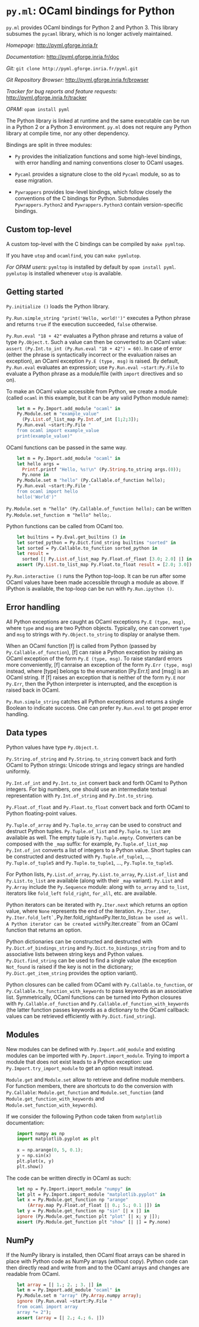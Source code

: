 ``py.ml``: OCaml bindings for Python
====================================

``py.ml`` provides OCaml bindings for Python 2 and Python 3.
This library subsumes the ``pycaml`` library, which is no longer
actively maintained.

*Homepage:* http://pyml.gforge.inria.fr

*Documentation:* http://pyml.gforge.inria.fr/doc

*Git:* ``git clone http://pyml.gforge.inria.fr/pyml.git``

*Git Repository Browser:* http://pyml.gforge.inria.fr/browser

*Tracker for bug reports and feature requests:*
http://pyml.gforge.inria.fr/tracker

*OPAM:* ``opam install pyml``

The Python library is linked at runtime and the same executable can be
run in a Python 2 or a Python 3 environment. ``py.ml`` does not
require any Python library at compile time, nor any other
dependency.

Bindings are split in three modules:

- ``Py`` provides the initialization functions and some high-level
  bindings, with error handling and naming conventions closer to OCaml
  usages.

- ``Pycaml`` provides a signature close to the old ``Pycaml``
  module, so as to ease migration.

- ``Pywrappers`` provides low-level bindings, which follow closely the
  conventions of the C bindings for Python. Submodules
  ``Pywrappers.Python2`` and ``Pywrappers.Python3`` contain version-specific
  bindings.


Custom top-level
----------------

A custom top-level with the C bindings can be compiled by ``make pymltop``.

If you have ``utop`` and ``ocamlfind``, you can ``make pymlutop``.

*For OPAM users:* ``pymltop`` is installed by default by ``opam install pyml``.
``pymlutop`` is installed whenever ``utop`` is available.

Getting started
---------------

``Py.initialize ()`` loads the Python library.

``Py.Run.simple_string "print('Hello, world!')"`` executes a Python phrase
and returns ``true`` if the execution succeeded, ``false`` otherwise.

``Py.Run.eval "18 + 42"`` evaluates a Python phrase and returns a value
of type ``Py.Object.t``. Such a value can then be converted to an OCaml
value: ``assert (Py.Int.to_int (Py.Run.eval "18 + 42") = 60)``. In case of
error (either the phrase is syntactically incorrect or the evaluation raises
an exception), an OCaml exception ``Py.E (type, msg)`` is raised. By default,
``Py.Run.eval`` evaluates an expression; use
``Py.Run.eval ~start:Py.File`` to evaluate a Python phrase as a module/file
(with ``import`` directives and so on).

To make an OCaml value accessible from Python, we create a module (called
``ocaml`` in this example, but it can be any valid Python module name):

```ocaml
	let m = Py.Import.add_module "ocaml" in
	Py.Module.set m "example_value"
	  (Py.List.of_list_map Py.Int.of_int [1;2;3]);
	Py.Run.eval ~start:Py.File "
	from ocaml import example_value
	print(example_value)"
```

OCaml functions can be passed in the same way.

``` ocaml
	let m = Py.Import.add_module "ocaml" in
	let hello args =
	  Printf.printf "Hello, %s!\n" (Py.String.to_string args.(0));
	  Py.none in
	Py.Module.set m "hello" (Py.Callable.of_function hello);
	Py.Run.eval ~start:Py.File "
	from ocaml import hello
	hello('World')"
```

``Py.Module.set m "hello" (Py.Callable.of_function hello);``
can be written
``Py.Module.set_function m "hello" hello;``.

Python functions can be called from OCaml too.

```ocaml
	let builtins = Py.Eval.get_builtins () in
	let sorted_python = Py.Dict.find_string builtins "sorted" in
	let sorted = Py.Callable.to_function sorted_python in
	let result =
	  sorted [| Py.List.of_list_map Py.Float.of_float [3.0; 2.0] |] in
	assert (Py.List.to_list_map Py.Float.to_float result = [2.0; 3.0])
```

``Py.Run.interactive ()`` runs the Python top-loop.
It can be run after some OCaml values have been made accessible through a module
as above. If IPython is available, the top-loop can be run with
``Py.Run.ipython ()``.

Error handling
--------------

All Python exceptions are caught as OCaml exceptions ``Py.E (type, msg)``, where
``type`` and ``msg`` are two Python objects. Typically, one can convert ``type``
and ``msg`` to strings with ``Py.Object.to_string`` to display or analyse them.

When an OCaml function [f] is called from Python
(passed by ``Py.Callable.of_function``),
[f] can raise a Python exception by raising an OCaml exception of the form
``Py.E (type, msg)``. To raise standard errors more conveniently,
[f] canraise an exception of the form
``Py.Err (type, msg)`` instead,
where [type] belongs to the enumeration [Py.Err.t]
and [msg] is an OCaml string. If [f] raises an exception that is neither
of the form ``Py.E`` nor ``Py.Err``, then the Python interpreter is interrupted,
and the exception is raised back in OCaml.

``Py.Run.simple_string`` catches all Python exceptions and returns a single
Boolean to indicate success. One can prefer ``Py.Run.eval`` to get proper
error handling.

Data types
----------

Python values have type ``Py.Object.t``.

``Py.String.of_string`` and ``Py.String.to_string`` convert back and forth
OCaml to Python strings: Unicode strings and legacy strings are handled
uniformly.

``Py.Int.of_int`` and ``Py.Int.to_int`` convert back and forth
OCaml to Python integers. For big numbers, one should use an intermediate
textual representation with ``Py.Int.of_string`` and ``Py.Int.to_string``.

``Py.Float.of_float`` and ``Py.Float.to_float`` convert back and forth
OCaml to Python floating-point values.

``Py.Tuple.of_array`` and ``Py.Tuple.to_array`` can be used to construct
and destruct Python tuples.
``Py.Tuple.of_list`` and ``Py.Tuple.to_list`` are available as well.
The empty tuple is ``Py.Tuple.empty``.
Converters can be composed with the ``_map`` suffix:
for example, ``Py.Tuple.of_list_map Py.Int.of_int`` converts a list of integers
to a Python value.
Short tuples can be constructed and destructed with ``Py.Tuple.of_tuple1``,
...,  ``Py.Tuple.of_tuple5`` and ``Py.Tuple.to_tuple1``, ...,
``Py.Tuple.to_tuple5``.

For Python lists,
``Py.List.of_array``, ``Py.List.to_array``,
``Py.List.of_list`` and ``Py.List.to_list`` are available
(along with their ``_map`` variant).
``Py.List`` and ``Py.Array`` include the ``Py.Sequence`` module:
along with ``to_array`` and ``to_list``, iterators like ``fold_left``
``fold_right``, ``for_all``, etc. are available.

Python iterators can be iterated with ``Py.Iter.next`` which returns an option
value, where ``None`` represents the end of the iteration. ``Py.Iter.iter``,
``Py.Iter.fold_left`,``Py.Iter.fold_right`` and ``Py.Iter.to_list`` can be
used as well. A Python iterator can be created with ``Py.Iter.create`` from an
OCaml function that returns an option.

Python dictionaries can be constructed and destructed with
``Py.Dict.of_bindings_string`` and ``Py.Dict.to_bindings_string`` from and to
associative lists between string keys and Python values.
``Py.Dict.find_string`` can be used to find a single value (the exception
``Not_found`` is raised if the key is not in the dictionary;
``Py.Dict.get_item_string`` provides the option variant).

Python closures can be called from OCaml with
``Py.Callable.to_function``, or ``Py.Callable.to_function_with_keywords`` to
pass keywords as an associative list.
Symmetrically, OCaml functions can be turned into Python closures
with
``Py.Callable.of_function`` and ``Py.Callable.of_function_with_keywords``
(the latter function passes keywords as a dictionary to the OCaml callback:
values can be retrieved efficiently with ``Py.Dict.find_string``).

Modules
-------

New modules can be defined with ``Py.Import.add_module``
and existing modules can be imported with ``Py.Import.import_module``.
Trying to import a module that does not exist leads to a Python exception:
use ``Py.Import.try_import_module`` to get an option result instead.

``Module.get`` and ``Module.set`` allow to retrieve and define module
members.
For function members, there are shortcuts to do the conversion with
``Py.Callable``: ``Module.get_function`` and ``Module.set_function``
(and ``Module.get_function_with_keywords``
and ``Module.set_function_with_keywords``).

If we consider the following Python code taken from ``matplotlib``
documentation:

```python
	import numpy as np
	import matplotlib.pyplot as plt
	
	x = np.arange(0, 5, 0.1);
	y = np.sin(x)
	plt.plot(x, y)
	plt.show()
```

The code can be written directly in OCaml as such:

```ocaml
	let np = Py.Import.import_module "numpy" in
	let plt = Py.Import.import_module "matplotlib.pyplot" in
	let x = Py.Module.get_function np "arange"
		(Array.map Py.Float.of_float [| 0.; 5.; 0.1 |]) in
	let y = Py.Module.get_function np "sin" [| x |] in
	ignore (Py.Module.get_function plt "plot" [| x; y |]);
	assert (Py.Module.get_function plt "show" [| |] = Py.none)
```

NumPy
-----

If the NumPy library is installed, then OCaml float arrays can be shared
in place with Python code as NumPy arrays (without copy).
Python code can then directly read and write from and to the OCaml arrays
and changes are readable from OCaml.

```ocaml
	let array = [| 1.; 2. ; 3. |] in
	let m = Py.Import.add_module "ocaml" in
	Py.Module.set m "array" (Py.Array.numpy array);
	ignore (Py.Run.eval ~start:Py.File "
	from ocaml import array
	array *= 2");
	assert (array = [| 2.; 4.; 6. |])
```

